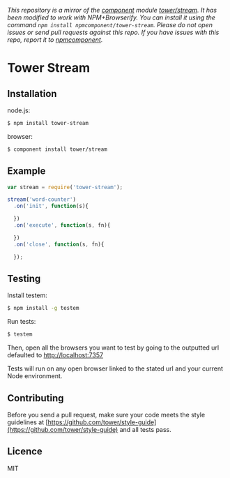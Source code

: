 *This repository is a mirror of the [component](http://component.io) module [tower/stream](http://github.com/tower/stream). It has been modified to work with NPM+Browserify. You can install it using the command `npm install npmcomponent/tower-stream`. Please do not open issues or send pull requests against this repo. If you have issues with this repo, report it to [npmcomponent](https://github.com/airportyh/npmcomponent).*
# Tower Stream

## Installation

node.js:

```bash
$ npm install tower-stream
```

browser:

```bash
$ component install tower/stream
```

## Example

```js
var stream = require('tower-stream');

stream('word-counter')
  .on('init', function(s){

  })
  .on('execute', function(s, fn){

  })
  .on('close', function(s, fn){

  });
```

## Testing

Install testem:

```bash
$ npm install -g testem
```

Run tests:

```bash
$ testem
```

Then, open all the browsers you want to test by going to the outputted url defaulted to [http://localhost:7357](http://localhost:7357)

Tests will run on any open browser linked to the stated url and your current Node environment.

## Contributing

Before you send a pull request, make sure your code meets the style guidelines at [https://github.com/tower/style-guide](https://github.com/tower/style-guide) and all tests pass.

## Licence

MIT